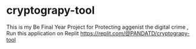# cryptograpy-tool
This is my Be Final Year Project for Protecting aggenist the digital crime ,
Run this application on Replit https://replit.com/@PANDATD/cryptograpy-tool
